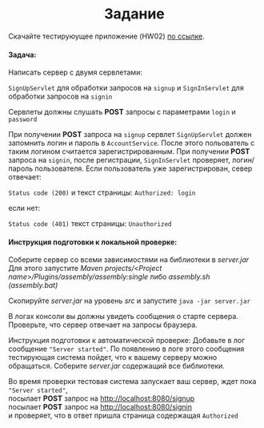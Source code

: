 <h1 align="center">Задание</h1>

Cкачайте тестируюущее приложение (HW02) [по ссылке](https://stepik.org/media/attachments/lesson/12497/HW02.zip).

#### Задача:
Написать сервер с двумя сервлетами:

`SignUpServlet` для обработки запросов на `signup` и `SignInServlet` для обработки запросов на `signin`

Сервлеты должны слушать **POST** запросы с параметрами `login` и `password`

При получении **POST** запроса на `signup` сервлет `SignUpServlet` должен запомнить логин и пароль в `AccountService`.
После этого польователь с таким логином считается зарегистрированным.
При получении **POST** запроса на `signin`, после регистрации, `SignInServlet` проверяет,
логин/пароль пользователя. Если пользователь уже зарегистрирован, север отвечает:

`Status code (200)`
и текст страницы:
`Authorized: login`

если нет:

`Status code (401)`
текст страницы:
`Unauthorized`

#### Инструкция подготовки к локальной проверке:
Соберите сервер со всеми зависимостями на библиотеки в _server.jar_
Для этого запустите _Maven projects/_<_Project name_>_/Plugins/assembly/assembly:single_
либо _assembly.sh (assembly.bat)_

Скопируйте _server.jar_ на уровень _src_ и запустите
`java -jar server.jar`

В логах консоли вы должны увидеть сообщения о старте сервера.
Проверьте, что сервер отвечает на запросы браузера.

Инструкция подготовки к автоматической проверке:
Добавьте в лог сообщение `"Server started"`. По появлению в логе этого сообщения тестирующая система пойдет, что к вашему серверу можно обращаться.
Соберите _server.jar_ содержащий все библиотеки.

Во время проверки тестовая система запускает ваш сервер, ждет пока `"Server started"`,
<br>посылает **POST** запрос на [http://localhost:8080/signup](http://localhost:8080/signup)
<br>посылает **POST** запрос на [http://localhost:8080/signin](http://localhost:8080/signin)
<br>и проверяет, что в ответ пришла страница содержащая `Authorized`
